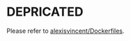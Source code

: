 # DEPRICATED

Please refer to [alexisvincent/Dockerfiles](https://github.com/alexisvincent/Dockerfiles).
